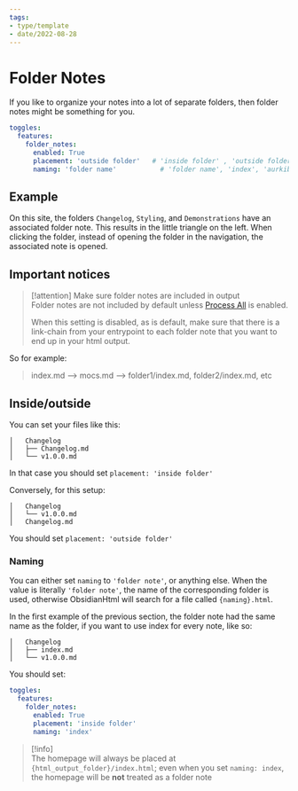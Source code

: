 ```yaml
---
tags:
- type/template
- date/2022-08-28
---
```

   
# Folder Notes   
If you like to organize your notes into a lot of separate folders,  then folder notes might be something for you.   
   
``` yaml
toggles:
  features:
    folder_notes:
      enabled: True
      placement: 'outside folder'   # 'inside folder' , 'outside folder' 
      naming: 'folder name'           # 'folder name', 'index', 'aurkibidea', 'etc'
```
   
   
## Example   
On this site, the folders `Changelog`, `Styling`, and `Demonstrations` have an associated folder note. This results in the little triangle on the left. When clicking the folder, instead of opening the folder in the navigation, the associated note is opened.   
   
## Important notices   
> [!attention] Make sure folder notes are included in output   
Folder notes are not included by default unless [Process All](../Configurations/Process%20All.md) is enabled.    
>   
> When this setting is disabled, as is default, make sure that there is a link-chain from your entrypoint to each folder note that you want to end up in your html output.   
>   
So for example:   
>	index.md --> mocs.md --> folder1/index.md, folder2/index.md, etc   
   
## Inside/outside   
You can set your files like this:   
```
│   Changelog
│   ├── Changelog.md
│   └── v1.0.0.md
```
   
In that case you should set `placement: 'inside folder'`   
   
Conversely, for this setup:   
```
│   Changelog
│   └── v1.0.0.md
│   Changelog.md
```
   
You should set `placement: 'outside folder'`   
   
### Naming   
You can either set `naming` to `'folder note'`, or anything else. When the value is literally `'folder note'`, the name of the corresponding folder is used, otherwise ObsidianHtml will search for a file called `{naming}.html`.   
   
In the first example of the previous section, the folder note had the same name as the folder,  if you want to use index for every note,  like so:   
```
│   Changelog
│   ├── index.md
│   └── v1.0.0.md
```
   
   
You should set:   
``` yaml
toggles:
  features:
    folder_notes:
      enabled: True
      placement: 'inside folder'  
      naming: 'index'           
```
   
   
> [!info]    
> The homepage will always be placed at `{html_output_folder}/index.html`; even when you set `naming: index`,  the homepage will be **not** treated as a folder note